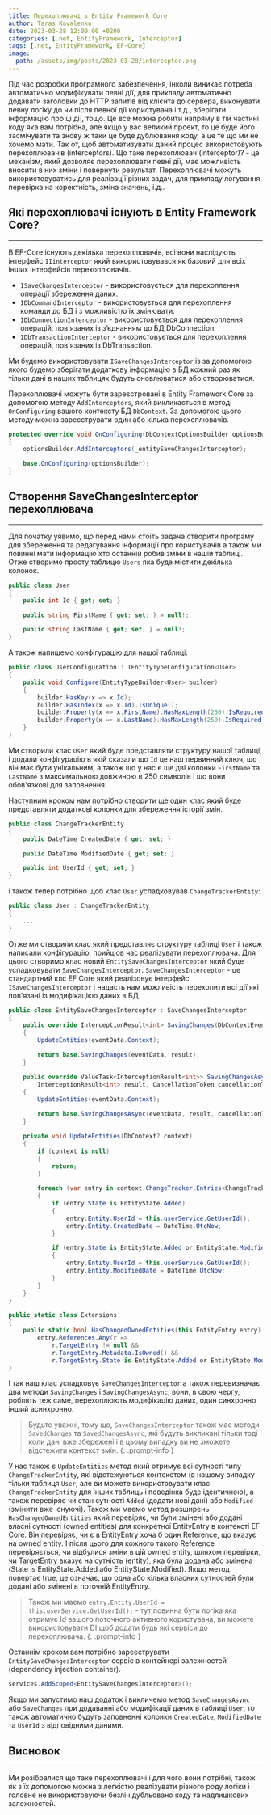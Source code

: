 ```yaml
---
title: Перехоплювачі в Entity Framework Core
author: Taras Kovalenko
date: 2023-03-28 12:00:00 +0200
categories: [.net, EntityFramework, Interceptor]
tags: [.net, EntityFramework, EF-Core]
image:
  path: /assets/img/posts/2023-03-28/interceptor.png
---
```


Під час розробки програмного забезпечення, інколи виникає потреба автоматично модифікувати певні дії, для прикладу автоматично додавати заголовки до HTTP запитів від клієнта до сервера, виконувати певну логіку до чи після певної дії користувача і т.д., зберігати інформацію про ці дії, тощо.
Це все можна робити напряму в тій частині коду яка вам потрібна, але якщо у вас великий проект, то це буде його засмічувати та знову ж таки це буде дублювання коду, а це те що ми не хочемо мати. Так от, щоб автоматизувати даний процес використовують перехоплювачів (interceptors).
Що таке перехоплювач (interceptor)? - це механізм, який дозволяє перехоплювати певні дії, має можливість вносити в них зміни і повернути результат. Перехоплювачі можуть використовуватись для реалізації різних задач, для прикладу логування, перевірка на коректність, зміна значень, і.д..

## Які перехоплювачі існують в Entity Framework Core?
---
В EF-Core існують декілька перехоплювачів, всі вони наслідують інтерфейс `IIinterceptor` який використовувався як базовий для всіх інших інтерфейсів перехоплювачів.

- `ISaveChangesInterceptor` - використовується для перехоплення операції збереження даних.
- `IDbCommandInterceptor` - використовується для перехоплення команди до БД і з можливістю їх змінювати.
- `IDbConnectionInterceptor` - використовується для перехоплення операцій, пов'язаних із з’єднанням до БД DbConnection.
- `IDbTransactionInterceptor` - використовується для перехоплення операцій, пов'язаних із DbTransaction.

Ми будемо використовувати `ISaveChangesInterceptor` із за допомогою якого будемо зберігати додаткову інформацію в БД кожний раз як тільки дані в наших таблицях будуть оновлюватися або створюватися.

Перехоплювачі можуть бути зареєстровані в Entity Framework Core за допомогою методу `AddInterceptors`, який викликається в методі `OnConfiguring` вашого контексту БД `DbContext`. За допомогою цього методу можна зареєструвати один або кілька перехоплювачів.

```cs
protected override void OnConfiguring(DbContextOptionsBuilder optionsBuilder)
{
    optionsBuilder.AddInterceptors(_entitySaveChangesInterceptor);

    base.OnConfiguring(optionsBuilder);
}
```

## Створення SaveChangesInterceptor перехоплювача
---
Для початку уявимо, що перед нами стоїть задача створити програму для збереження та редагування інформації про користувачів а також ми повинні мати інформацію хто останній робив зміни в нашій таблиці.
Отже створимо просту таблицю `Users` яка буде містити декілька колонок.

```cs
public class User
{
    public int Id { get; set; }

    public string FirstName { get; set; } = null!;

    public string LastName { get; set; } = null!;
}
```

А також напишемо конфігурацію для нашої таблиці:

```cs
public class UserConfiguration : IEntityTypeConfiguration<User>
{
    public void Configure(EntityTypeBuilder<User> builder)
    {
        builder.HasKey(x => x.Id);
        builder.HasIndex(x => x.Id).IsUnique();
        builder.Property(x => x.FirstName).HasMaxLength(250).IsRequired();
        builder.Property(x => x.LastName).HasMaxLength(250).IsRequired();
    }
}
```

Ми створили клас `User` який буде представляти структуру нашої таблиці, і додали конфігурацію в якій сказали що `Id` це наш первинний ключ, що він має бути унікальним, а також що у нас є ще дві колонки `FirstName` та `LastName` з максимальною довжиною в 250 символів і що вони обов'язкові для заповнення.

Наступним кроком нам потрібно створити ще один клас який буде представляти додаткові колонки для збереження історії змін.

```cs
public class ChangeTrackerEntity
{
    public DateTime CreatedDate { get; set; }

    public DateTime ModifiedDate { get; set; }

    public int UserId { get; set; }
}
```

і також тепер потрібно щоб клас `User` успадковував `ChangeTrackerEntity`:

```cs
public class User : ChangeTrackerEntity
{
    ...
}
```

Отже ми створили клас який представляє структуру таблиці `User` і також написали конфігурацію, прийшов час реалізувати перехоплювача.
Для цього створимо клас новий `EntitySaveChangesInterceptor` який буде успадковувати `SaveChangesInterceptor`. `SaveChangesInterceptor` - це стандартний клс EF Core який реалізовує інтерфейс `ISaveChangesInterceptor` і надасть нам можливість перехопити всі дії які пов'язані із модифікацією даних в БД.

```cs
public class EntitySaveChangesInterceptor : SaveChangesInterceptor
{
    public override InterceptionResult<int> SavingChanges(DbContextEventData eventData, InterceptionResult<int> result)
    {
        UpdateEntities(eventData.Context);

        return base.SavingChanges(eventData, result);
    }

    public override ValueTask<InterceptionResult<int>> SavingChangesAsync(DbContextEventData eventData,
        InterceptionResult<int> result, CancellationToken cancellationToken = default)
    {
        UpdateEntities(eventData.Context);

        return base.SavingChangesAsync(eventData, result, cancellationToken);
    }

    private void UpdateEntities(DbContext? context)
    {
        if (context is null)
        {
            return;
        }

        foreach (var entry in context.ChangeTracker.Entries<ChangeTrackerEntity>())
        {
            if (entry.State is EntityState.Added)
            {
                entry.Entity.UserId = this.userService.GetUserId();
                entry.Entity.CreatedDate = DateTime.UtcNow;
            }

            if (entry.State is EntityState.Added or EntityState.Modified || entry.HasChangedOwnedEntities())
            {
                entry.Entity.UserId = this.userService.GetUserId();
                entry.Entity.ModifiedDate = DateTime.UtcNow;
            }
        }
    }
}

public static class Extensions
{
    public static bool HasChangedOwnedEntities(this EntityEntry entry) =>
        entry.References.Any(r =>
            r.TargetEntry != null &&
            r.TargetEntry.Metadata.IsOwned() &&
            r.TargetEntry.State is EntityState.Added or EntityState.Modified);
}
```

І так наш клас успадковує `SaveChangesInterceptor` а також перевизначає два методи `SavingChanges` і `SavingChangesAsync`, вони, в свою чергу, роблять теж саме, перехоплюють модифікацію даних, один синхронно інший асинхронно.

> Будьте уважні, тому що, `SaveChangesInterceptor` також має методи `SavedChanges` та `SavedChangesAsync`, які будуть викликані тільки тоді коли дані вже збережені і в цьому випадку ви не зможете відстежити контекст змін.
{: .prompt-info }

У нас також є `UpdateEntities` метод який отримує всі сутності типу `ChangeTrackerEntity`, які відстежуються контекстом (в нашому випадку тільки таблиця `User`, але ви можете використовувати клас `ChangeTrackerEntity` для інших таблиць і поведінка буде ідентичною), а також перевіряє чи стан сутності `Added` (додати нові дані) або `Modified` (змінити вже існуючі).
Також ми маємо метод розширень `HasChangedOwnedEntities` який перевіряє, чи були змінені або додані власні сутності (owned entities) для конкретної EntityEntry в контексті EF Core. Він перевіряє, чи є в EntityEntry хоча б один Reference, що вказує на owned entity. І після цього для кожного такого Reference перевіряється, чи відбулися зміни в цій owned entity, шляхом перевірки, чи TargetEntry вказує на сутність (entity), яка була додана або змінена (State is EntityState.Added або EntityState.Modified).
Якщо метод повертає true, це означає, що одна або кілька власних сутностей були додані або змінені в поточній EntityEntry.

> Також ми маємо `entry.Entity.UserId = this.userService.GetUserId();` - тут повинна бути логіка яка отримує Id вашого поточного активного користувача, ви можете використовувати DI щоб додати будь які сервіси до перехоплювача.
{: .prompt-info }

Останнім кроком вам потрібно зареєструвати `EntitySaveChangesInterceptor` сервіс в контейнері залежностей (dependency injection container).

```cs
services.AddScoped<EntitySaveChangesInterceptor>();
```

Якщо ми запустимо наш додаток і викличемо метод `SaveChangesAsync` або `SaveChanges` при додаванні або модифікації даних в таблиці `User`, то також автоматично будуть заповненні колонки `CreatedDate`, `ModifiedDate` та `UserId` з відповідними даними.

## Висновок
---
Ми розібралися що таке перехоплювачі і для чого вони потрібні, також як з їх допомогою можна з легкістю реалізувати різного роду логіки і головне не використовуючи безліч дубльовано коду та надлишкових залежностей.
